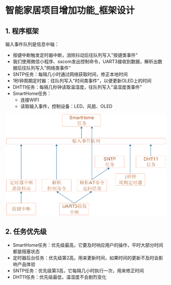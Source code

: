 # 智能家居项目增加功能_框架设计



## 1. 程序框架

输入事件队列是信息中轴：

* 按键中断触发定时器中断，消除抖动后往队列写入"按键类事件"
* 我们使用微信小程序、sscom发出控制命令，UART3接收到数据，解析出数据后往队列写入"网络类事件"
* SNTP任务：每隔几小时通过网络获取时间，修正本地时间
* 1秒钟周期定时器：往队列写入"时间类事件"，以便更新OLED上的时间
* DHT11任务：每隔几秒钟读取温湿度，往队列写入"温湿度类事件"
* SmartHome任务：
  * 连接WIFI
  * 读取输入事件，控制设备：LED、风扇、OLED



![image-20220107100344783](pic/smarthome/01_framework.png)



## 2. 任务优先级

* SmartHome任务：优先级最高，它要及时响应用户的操作，平时大部分时间都是阻塞状态
* 定时器后台任务：优先级第2高，用来更新时间，如果时间的更新不及时会影响产品体验
* SNTP任务：优先级第3高，它每隔几小时执行一次，用来修正时间
* DHT11任务：优先级最低，温湿度不会剧烈变化

